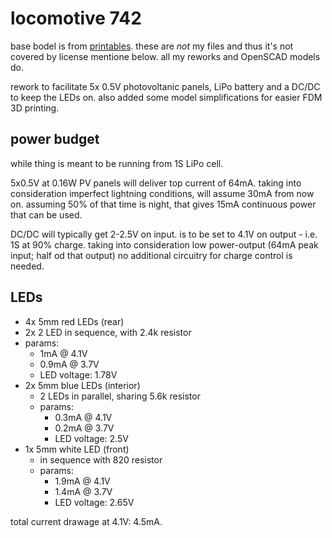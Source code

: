 # locomotive 742

base bodel is from [printables](https://www.printables.com/model/5478-locomotive-742-h0/files).
these are _not_ my files and thus it's not covered by license mentione below.
all my reworks and OpenSCAD models do.

rework to facilitate 5x 0.5V photovoltanic panels, LiPo battery and a DC/DC to keep the LEDs on.
also added some model simplifications for easier FDM 3D printing.


## power budget

while thing is meant to be running from 1S LiPo cell.

5x0.5V at 0.16W PV panels will deliver top current of 64mA.
taking into consideration imperfect lightning conditions, will assume 30mA from now on.
assuming 50% of that time is night, that gives 15mA continuous power that can be used.

DC/DC will typically get 2-2.5V on input.
is to be set to 4.1V on output - i.e. 1S at 90% charge.
taking into consideration low power-output (64mA peak input; half od that output) no additional circuitry
for charge control is needed.


## LEDs

* 4x 5mm red LEDs (rear)
 * 2x 2 LED in sequence, with 2.4k resistor
 * params:
   * 1mA @ 4.1V
   * 0.9mA @ 3.7V
   * LED voltage: 1.78V
* 2x 5mm blue LEDs (interior)
  * 2 LEDs in parallel, sharing 5.6k resistor
  * params:
    * 0.3mA @ 4.1V
    * 0.2mA @ 3.7V
    * LED voltage: 2.5V
* 1x 5mm white LED (front)
  * in sequence with 820 resistor
  * params:
    * 1.9mA @ 4.1V
    * 1.4mA @ 3.7V
    * LED voltage: 2.65V

total current drawage at 4.1V: 4.5mA.
